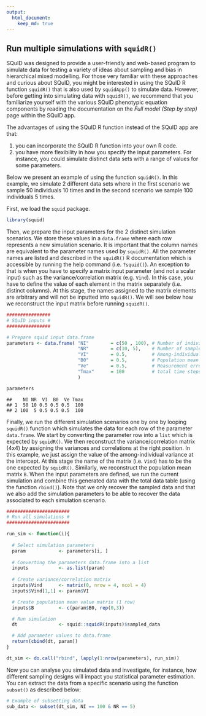 ```yaml
---
output: 
  html_document: 
    keep_md: true
---
```


## Run multiple simulations with `squidR()`

SQuID was designed to provide a user-friendly and web-based program to simulate data for testing a variety of ideas about sampling and bias in hierarchical mixed modelling. For those very familiar with these approaches and curious about SQuID, you might be interested in using the SQuID R function `squidR()` that is also used by `squidApp()` to simulate data. However, before getting into simulating data with `squidR()`, we  recommend that you familiarize yourself with the various SQuID phenotypic equation components by reading the documentation on the *Full model (Step by step)* page within the SQuID app. 

The advantages of using the SQuID R function instead of the SQuID app are that:

1. you can incorporate the SQuID R function into your own R code.
2. you have more flexibility in how you specify the input parameters. For instance, you could simulate distinct data sets with a range of values for some parameters.

Below we present an example of using the function `squidR()`. In this example, we simulate 2 different data sets where in the first scenario we sample 50 individuals 10 times and in the second scenario we sample 100 individuals 5 times. 

First, we load the `squid` package.


```r
library(squid)
```

Then, we prepare the input parameters for the 2 distinct simulation scenarios. We store these values in a `data.frame` where each row represents a new simulation scenario. It is important that the column names are equivalent to the parameter names used by `squidR()`. All the parameter names are listed and described in the `squidR()` R documentation which is accessible by running the help command (i.e. `?squid()`). An exception to that is when you have to specify a matrix input parameter (and not a scalar input) such as the variance/correlation matrix (e.g. `Vind`). In this case, you have to define the value of each element in the matrix separately (i.e. distinct columns). At this stage, the names assigned to the matrix elements are arbitrary and will not be inputted into `squidR()`. We will see below how we reconstruct the input matrix before running `squidR()`. 



```r
################
# SQuID inputs #
################

# Prepare squid input data.frame
parameters <- data.frame( "NI"        = c(50 , 100), # Number of individuals
                          "NR"        = c(10, 5),    # Number of samples per individual
                          "VI"        = 0.5,         # Among-individual variance (intercept)
                          "B0"        = 0.5,         # Population mean phenotype (intercept)
                          "Ve"        = 0.5,         # Measurement error variance
                          "Tmax"      = 100          # total time steps
                          )

parameters
```

```
##    NI NR  VI  B0  Ve Tmax
## 1  50 10 0.5 0.5 0.5  100
## 2 100  5 0.5 0.5 0.5  100
```


Finally, we run the different simulation scenarios one by one by looping `squidR()` function which simulates the data for each row of the parameter `data.frame`. We start by converting the parameter row into a `list` which is expected by `squidR()`. We then reconstruct the variance/correlation matrix (4x4) by assigning the variances and correlations at the right position. In this example, we just assign the value of the among-individual variance at the intercept. At this stage the name of the matrix (i.e. `Vind`) has to be the one expected by `squidR()`. Similarly, we reconstruct the population mean matrix `B`. When the input parameters are defined, we run the current simulation and combine this generated data with the total data table (using the function `rbind()`). Note that we only recover the sampled data and that we also add the simulation parameters to be able to recover the data associated to each simulation scenario.


```r
#######################
# Run all simulations #
#######################

run_sim <- function(i){
  
  # Select simulation parameters
  param            <- parameters[i, ]
  
  # Converting the parameters data.frame into a list
  inputs           <- as.list(param)
  
  # Create variance/correlation matrix
  inputs$Vind      <- matrix(0, nrow = 4, ncol = 4)
  inputs$Vind[1,1] <- param$VI

  # Create population mean value matrix (1 row)
  inputs$B         <- c(param$B0, rep(0,3))

  # Run simulation
  dt               <- squid::squidR(inputs)$sampled_data

  # Add parameter values to data.frame
  return(cbind(dt, param))
}

dt_sim <- do.call("rbind", lapply(1:nrow(parameters), run_sim))
```

Now you can analyse you simulated data and investigate, for instance, how different sampling designs will impact you statistical parameter estimation. You can extract the data from a specific scenario using the function `subset()` as described below: 


```r
# Example of subsetting data 
sub_data <- subset(dt_sim, NI == 100 & NR == 5)
```
